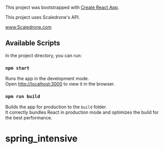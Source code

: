 This project was bootstrapped with [Create React App](https://github.com/facebook/create-react-app).

This project uses Scaledrone's API.

www.Scaledrone.com

## Available Scripts

In the project directory, you can run:

### `npm start`

Runs the app in the development mode.<br />
Open [http://localhost:3000](http://localhost:3000) to view it in the browser.

### `npm run build`

Builds the app for production to the `build` folder.<br />
It correctly bundles React in production mode and optimizes the build for the best performance.

# spring_intensive

